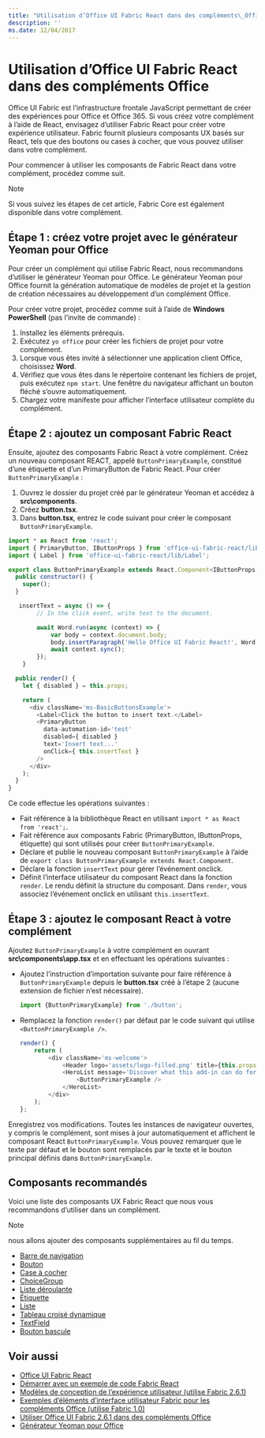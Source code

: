 ```yaml
---
title: "Utilisation d’Office UI Fabric React dans des compléments\_Office"
description: ''
ms.date: 12/04/2017
---
```


# <a name="use-office-ui-fabric-react-in-office-add-ins"></a>Utilisation d’Office UI Fabric React dans des compléments Office

Office UI Fabric est l’infrastructure frontale JavaScript permettant de créer des expériences pour Office et Office 365. Si vous créez votre complément à l’aide de React, envisagez d’utiliser Fabric React pour créer votre expérience utilisateur. Fabric fournit plusieurs composants UX basés sur React, tels que des boutons ou cases à cocher, que vous pouvez utiliser dans votre complément. 

Pour commencer à utiliser les composants de Fabric React dans votre complément, procédez comme suit.

> [!NOTE]
> Si vous suivez les étapes de cet article, Fabric Core est également disponible dans votre complément.

## <a name="step-1---create-your-project-with-the-yeoman-generator-for-office"></a>Étape 1 : créez votre projet avec le générateur Yeoman pour Office

Pour créer un complément qui utilise Fabric React, nous recommandons d’utiliser le générateur Yeoman pour Office. Le générateur Yeoman pour Office fournit la génération automatique de modèles de projet et la gestion de création nécessaires au développement d’un complément Office. 

Pour créer votre projet, procédez comme suit à l’aide de **Windows PowerShell** (pas l’invite de commande) : 

1. Installez les éléments prérequis.
2. Exécutez `yo office` pour créer les fichiers de projet pour votre complément. 
3. Lorsque vous êtes invité à sélectionner une application client Office, choisissez **Word**. 
4. Vérifiez que vous êtes dans le répertoire contenant les fichiers de projet, puis exécutez `npm start`. Une fenêtre du navigateur affichant un bouton fléché s’ouvre automatiquement.
5. Chargez votre manifeste pour afficher l’interface utilisateur complète du complément.    

## <a name="step-2---add-a-fabric-react-component"></a>Étape 2 : ajoutez un composant Fabric React

Ensuite, ajoutez des composants Fabric React à votre complément. Créez un nouveau composant REACT, appelé `ButtonPrimaryExample`, constitué d’une étiquette et d’un PrimaryButton de Fabric React. Pour créer `ButtonPrimaryExample` :

1. Ouvrez le dossier du projet créé par le générateur Yeoman et accédez à **src\components**.
2. Créez **button.tsx**.
3. Dans **button.tsx**, entrez le code suivant pour créer le composant `ButtonPrimaryExample`. 

```javascript
import * as React from 'react';
import { PrimaryButton, IButtonProps } from 'office-ui-fabric-react/lib/Button';
import { Label } from 'office-ui-fabric-react/lib/Label';

export class ButtonPrimaryExample extends React.Component<IButtonProps, {}> {
  public constructor() {
    super();
  }

   insertText = async () => {
        // In the click event, write text to the document. 

        await Word.run(async (context) => {
            var body = context.document.body;  
            body.insertParagraph('Hello Office UI Fabric React!', Word.InsertLocation.end);  
            await context.sync();
        });
    }

  public render() {
    let { disabled } = this.props;

    return (
      <div className='ms-BasicButtonsExample'>
        <Label>Click the button to insert text.</Label>
        <PrimaryButton
          data-automation-id='test'
          disabled={ disabled }
          text='Insert text...'
          onClick={ this.insertText }
        />
      </div>
    );
  }
}
```

Ce code effectue les opérations suivantes :

- Fait référence à la bibliothèque React en utilisant `import * as React from 'react';`.
- Fait référence aux composants Fabric (PrimaryButton, IButtonProps, étiquette) qui sont utilisés pour créer `ButtonPrimaryExample`. 
- Déclare et publie le nouveau composant `ButtonPrimaryExample` à l’aide de `export class ButtonPrimaryExample extends React.Component`. 
- Déclare la fonction `insertText` pour gérer l’événement onclick. 
- Définit l’interface utilisateur du composant React dans la fonction `render`. Le rendu définit la structure du composant. Dans `render`, vous associez l’événement onclick en utilisant `this.insertText`.

## <a name="step-3---add-the-react-component-to-your-add-in"></a>Étape 3 : ajoutez le composant React à votre complément 

Ajoutez `ButtonPrimaryExample` à votre complément en ouvrant **src\components\app.tsx** et en effectuant les opérations suivantes : 

- Ajoutez l’instruction d’importation suivante pour faire référence à `ButtonPrimaryExample` depuis le **button.tsx** créé à l’étape 2 (aucune extension de fichier n’est nécessaire). 

    ```javascript
    import {ButtonPrimaryExample} from './button';
    ``` 

- Remplacez la fonction `render()` par défaut par le code suivant qui utilise `<ButtonPrimaryExample />`. 

  ```javascript
  render() {
      return (
          <div className='ms-welcome'>
              <Header logo='assets/logo-filled.png' title={this.props.title} message='Welcome' />
              <HeroList message='Discover what this add-in can do for you today!' items={this.state.listItems}>                    
                  <ButtonPrimaryExample />
              </HeroList>
          </div>
      );
  };
  ```

Enregistrez vos modifications. Toutes les instances de navigateur ouvertes, y compris le complément, sont mises à jour automatiquement et affichent le composant React `ButtonPrimaryExample`. Vous pouvez remarquer que le texte par défaut et le bouton sont remplacés par le texte et le bouton principal définis dans `ButtonPrimaryExample`. 
    
## <a name="recommended-components"></a>Composants recommandés

Voici une liste des composants UX Fabric React que nous vous recommandons d’utiliser dans un complément.  

> [!NOTE]
> nous allons ajouter des composants supplémentaires au fil du temps. 

- [Barre de navigation](breadcrumb.md)
- [Bouton](button.md)
- [Case à cocher](checkbox.md)
- [ChoiceGroup](choicegroup.md)
- [Liste déroulante](dropdown.md)
- [Étiquette](label.md)
- [Liste](list.md)
- [Tableau croisé dynamique](pivot.md)
- [TextField](textfield.md)
- [Bouton bascule](toggle.md)

## <a name="see-also"></a>Voir aussi

- [Office UI Fabric React](https://dev.office.com/fabric#/)
- [Démarrer avec un exemple de code Fabric React](https://github.com/OfficeDev/Word-Add-in-GettingStartedFabricReact)
- [Modèles de conception de l’expérience utilisateur (utilise Fabric 2.6.1)](https://github.com/OfficeDev/Office-Add-in-UX-Design-Patterns-Code) 
- [Exemples d’éléments d’interface utilisateur Fabric pour les compléments Office (utilise Fabric 1.0)](https://github.com/OfficeDev/Office-Add-in-Fabric-UI-Sample) 
- [Utiliser Office UI Fabric 2.6.1 dans des compléments Office](ui-elements/using-office-ui-fabric.md)
- [Générateur Yeoman pour Office](https://github.com/OfficeDev/generator-office)
 

